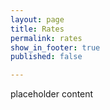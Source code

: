 ```yaml
---
layout: page
title: Rates
permalink: rates
show_in_footer: true
published: false

---
```

placeholder content